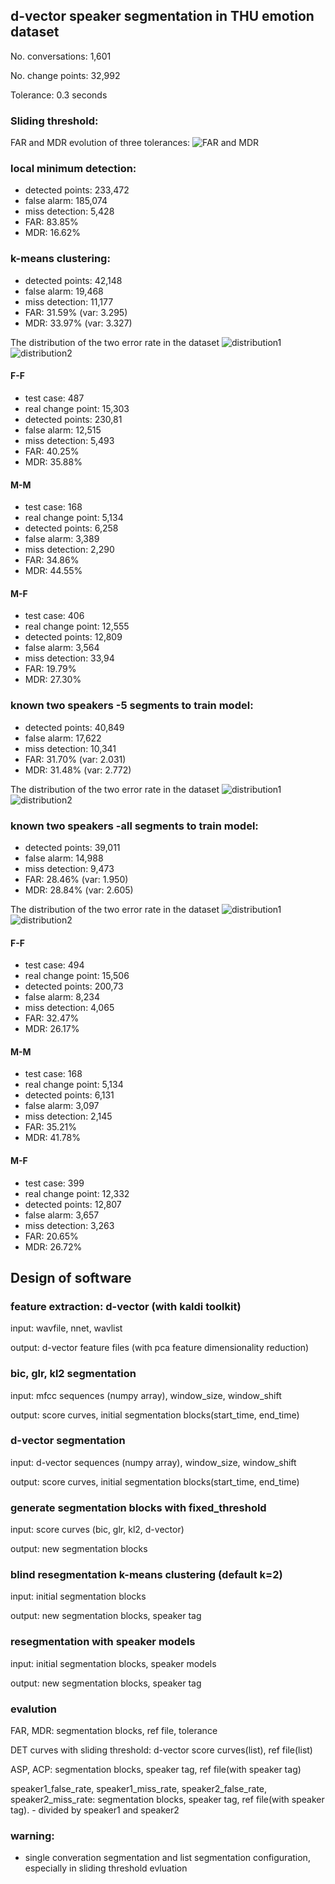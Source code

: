 ## d-vector speaker segmentation in THU emotion dataset

No. conversations: 1,601

No. change points: 32,992

Tolerance: 0.3 seconds

### Sliding threshold:
FAR and MDR evolution of three tolerances:
![FAR and MDR](result/thres_seg_2/FAR_AND_MDR.png)


### local minimum detection:

- detected points: 233,472
- false alarm: 185,074
- miss detection: 5,428
- FAR: 83.85%
- MDR: 16.62%

### k-means clustering:
- detected points: 42,148
- false alarm: 19,468
- miss detection: 11,177
- FAR: 31.59% (var: 3.295)
- MDR: 33.97% (var: 3.327)

The distribution of the two error rate in the dataset
![distribution1](result/kmeans_cluster/FAR_side.png)
![distribution2](result/kmeans_cluster/MDR_side.png)

#### F-F
- test case: 487
- real change point: 15,303
- detected points: 230,81
- false alarm: 12,515
- miss detection: 5,493
- FAR: 40.25%
- MDR: 35.88%

#### M-M
- test case: 168
- real change point: 5,134
- detected points: 6,258
- false alarm: 3,389
- miss detection: 2,290
- FAR: 34.86%
- MDR: 44.55%

#### M-F
- test case: 406
- real change point: 12,555
- detected points: 12,809
- false alarm: 3,564
- miss detection: 33,94
- FAR: 19.79%
- MDR: 27.30%


### known two speakers -5 segments to train model:
- detected points: 40,849
- false alarm: 17,622
- miss detection: 10,341
- FAR: 31.70% (var: 2.031)
- MDR: 31.48% (var: 2.772)

The distribution of the two error rate in the dataset
![distribution1](result/know_2_seg/know2spk_5_1.png)
![distribution2](result/know_2_seg/know2spk_5_2.png)

### known two speakers -all segments to train model:
- detected points: 39,011
- false alarm: 14,988
- miss detection: 9,473
- FAR: 28.46% (var: 1.950)
- MDR: 28.84% (var: 2.605)

The distribution of the two error rate in the dataset
![distribution1](result/know_2_seg/know2spk_all_1.png)
![distribution2](result/know_2_seg/know2spk_all_2.png)

#### F-F
- test case: 494
- real change point: 15,506
- detected points: 200,73
- false alarm: 8,234
- miss detection: 4,065
- FAR: 32.47%
- MDR: 26.17%

#### M-M
- test case: 168
- real change point: 5,134
- detected points: 6,131
- false alarm: 3,097
- miss detection: 2,145
- FAR: 35.21%
- MDR: 41.78%

#### M-F
- test case: 399
- real change point: 12,332
- detected points: 12,807
- false alarm: 3,657
- miss detection: 3,263
- FAR: 20.65%
- MDR: 26.72%

## Design of software

### feature extraction: d-vector (with kaldi toolkit)

input: wavfile, nnet, wavlist

output: d-vector feature files (with pca feature dimensionality reduction)

### bic, glr, kl2 segmentation

input: mfcc sequences (numpy array), window_size, window_shift

output: score curves, initial segmentation blocks(start_time, end_time)

### d-vector segmentation

input: d-vector sequences (numpy array), window_size, window_shift

output: score curves, initial segmentation blocks(start_time, end_time)

### generate segmentation blocks with fixed_threshold

input: score curves (bic, glr, kl2, d-vector)

output: new segmentation blocks

### blind resegmentation k-means clustering (default k=2)

input: initial segmentation blocks

output: new segmentation blocks, speaker tag

### resegmentation with speaker models

input: initial segmentation blocks, speaker models

output: new segmentation blocks, speaker tag

### evalution

FAR, MDR: segmentation blocks, ref file, tolerance

DET curves with sliding threshold: d-vector score curves(list), ref file(list)

ASP, ACP: segmentation blocks, speaker tag, ref file(with speaker tag)

speaker1_false_rate, speaker1_miss_rate, speaker2_false_rate, speaker2_miss_rate: segmentation blocks, speaker tag, ref file(with speaker tag). - divided by speaker1 and speaker2


### warning:
- single converation segmentation and list segmentation configuration, especially in sliding threshold evluation

